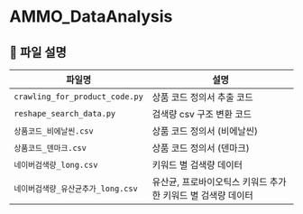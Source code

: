 # AMMO_DataAnalysis

## 📝 파일 설명

| 파일명            | 설명 |
|-------------------|------|
| `crawling_for_product_code.py` | 상품 코드 정의서 추출 코드 |
| `reshape_search_data.py` | 검색량 csv 구조 변환 코드 |
| `상품코드_비에날씬.csv` | 상품 코드 정의서 (비에날씬) |
| `상품코드_덴마크.csv` | 상품 코드 정의서 (덴마크) |
| `네이버검색량_long.csv` | 키워드 별 검색량 데이터 |
| `네이버검색량_유산균추가_long.csv` | 유산균, 프로바이오틱스 키워드 추가한 키워드 별 검색량 데이터 |
